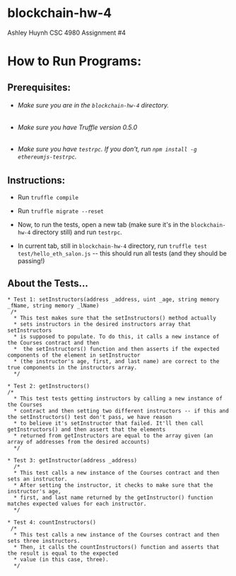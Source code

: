 # blockchain-hw-4
Ashley Huynh
CSC 4980 Assignment #4

# How to Run Programs:

## Prerequisites:
* ###### Make sure you are in the `blockchain-hw-4` directory.

* ###### Make sure you have Truffle version 0.5.0

* ###### Make sure you have `testrpc`. If you don't, run `npm install -g ethereumjs-testrpc`.

## Instructions:
* Run `truffle compile`

* Run `truffle migrate --reset`

* Now, to run the tests, open a new tab (make sure it's in the `blockchain-hw-4` directory still) and run `testrpc`.

* In current tab, still in `blockchain-hw-4` directory, run `truffle test test/hello_eth_salon.js` -- this should run all tests (and they should be passing!)

## About the Tests...

```
* Test 1: setInstructors(address _address, uint _age, string memory _fName, string memory _lName)
 /*
  * This test makes sure that the setInstructors() method actually
  * sets instructors in the desired instructors array that setInstructors
  * is supposed to populate. To do this, it calls a new instance of the Courses contract and then
  *  the setInstructors() function and then asserts if the expected components of the element in setInstructor
  * (the instructor's age, first, and last name) are correct to the true components in the instructors array.
  */

* Test 2: getInstructors()
/*
  * This test tests getting instructors by calling a new instance of the Courses
  * contract and then setting two different instructors -- if this and the setInstructors() test don't pass, we have reason
  * to believe it's setInstructor that failed. It'll then call getInstructors() and then assert that the elements
  * returned from getInstructors are equal to the array given (an array of addresses from the desired accounts)
  */

* Test 3: getInstructor(address _address)
  /*
  * This test calls a new instance of the Courses contract and then sets an instructor.
  * After setting the instructor, it checks to make sure that the instructor's age,
  * first, and last name returned by the getInstructor() function matches expected values for each instructor.
  */

* Test 4: countInstructors()
 /*
  * This test calls a new instance of the Courses contract and then sets three instructors.
  * Then, it calls the countInstructors() function and asserts that the result is equal to the expected
  * value (in this case, three).
  */
  ```

